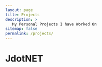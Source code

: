 ```yaml
---
layout: page
title: Projects
description: >
   My Personal Projects I have Worked On
sitemap: false
permalink: /projects/
---
```


# JdotNET

